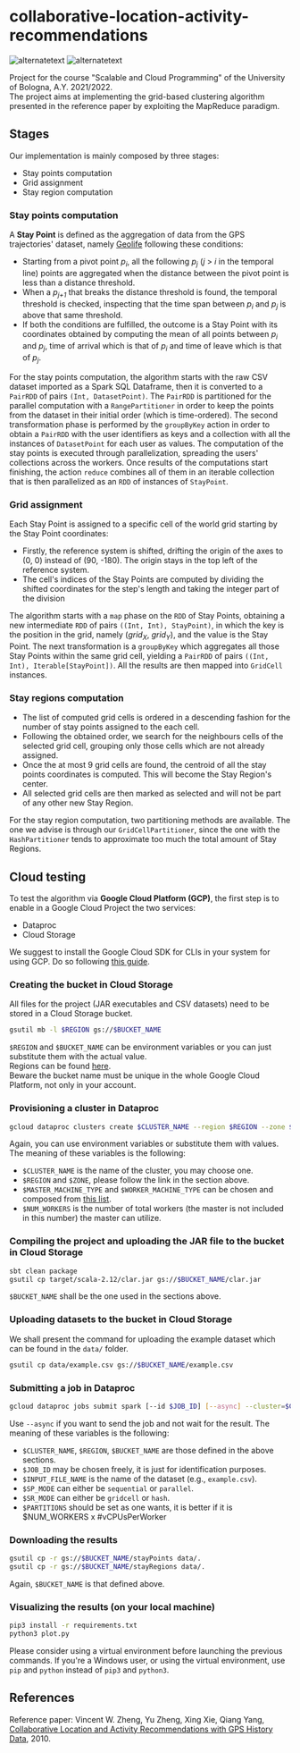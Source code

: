 # collaborative-location-activity-recommendations
<p>
  <img src="https://img.shields.io/badge/Scala-%202.12.15-green" alt="alternatetext">
  <img src="https://img.shields.io/badge/Spark-3.2.0-red" alt="alternatetext">
</p>

Project for the course "Scalable and Cloud Programming" of the University of Bologna, A.Y. 2021/2022.  
The project aims at implementing the grid-based clustering algorithm presented in the reference paper by exploiting the MapReduce paradigm.

## Stages
Our implementation is mainly composed by three stages:

- Stay points computation 
- Grid assignment
- Stay region computation

### Stay points computation

A **Stay Point** is defined as the aggregation of data from the GPS trajectories' dataset, namely [Geolife](https://www.microsoft.com/en-us/download/details.aspx?id=52367) following these conditions:

- Starting from a pivot point <em>p<sub>i</sub></em>, all the following <em>p<sub>j</sub></em> (*j* > *i* in the temporal line) points are aggregated when the distance between the pivot point is less than a distance threshold.
- When a <em>p<sub>j+1</sub></em> that breaks the distance threshold is found, the temporal threshold is checked, inspecting that the time span between <em>p<sub>i</sub></em> and <em>p<sub>j</sub></em> is above that same threshold.
- If both the conditions are fulfilled, the outcome is a Stay Point with its coordinates obtained by computing the mean of all points between <em>p<sub>i</sub></em> and <em>p<sub>j</sub></em>, time of arrival which is that of <em>p<sub>i</sub></em> and time of leave which is that of <em>p<sub>j</sub></em>.

For the stay points computation, the algorithm starts with the raw CSV dataset imported as a Spark SQL Dataframe, then it is converted to a `PairRDD` of pairs `(Int, DatasetPoint)`.
The `PairRDD` is partitioned for the parallel computation with a `RangePartitioner` in order to keep the points from the dataset in their initial order (which is time-ordered).
The second transformation phase is performed by the `groupByKey` action in order to obtain a `PairRDD` with the user identifiers as keys and a collection with all the instances of `DatasetPoint` for each user as values.
The computation of the stay points is executed through parallelization, spreading the users' collections across the workers.
Once results of the computations start finishing, the action `reduce` combines all of them in an iterable collection that is then parallelized as an `RDD` of instances of `StayPoint`.


### Grid assignment

Each Stay Point is assigned to a specific cell of the world grid starting by the Stay Point coordinates:

- Firstly, the reference system is shifted, drifting the origin of the axes to (0, 0) instead of (90, -180). The origin stays in the top left of the reference system.
- The cell's indices of the Stay Points are computed by dividing the shifted coordinates for the step's length and taking the integer part of the division

The algorithm starts with a `map` phase on the `RDD` of Stay Points, obtaining a new intermediate `RDD` of pairs `((Int, Int), StayPoint)`, in which the key is the position in the grid, namely (<em>grid<sub>X</sub></em>, <em>grid<sub>Y</sub></em>), and the value is the Stay Point.
The next transformation is a `groupByKey` which aggregates all those Stay Points within the same grid cell, yielding a `PairRDD` of pairs `((Int, Int), Iterable[StayPoint])`.
All the results are then mapped into `GridCell` instances.

### Stay regions computation

- The list of computed grid cells is ordered in a descending fashion for the number of stay points assigned to the each cell.
- Following the obtained order, we search for the neighbours cells of the selected grid cell, grouping only those cells which are not already assigned.
- Once the at most 9 grid cells are found, the centroid of all the stay points coordinates is computed. This will become the Stay Region's center.
- All selected grid cells are then marked as selected and will not be part of any other new Stay Region.

For the stay region computation, two partitioning methods are available. The one we advise is through our `GridCellPartitioner`, since the one with the `HashPartitioner` tends to approximate too much the total amount of Stay Regions.

## Cloud testing
To test the algorithm via **Google Cloud Platform (GCP)**, the first step is to enable in a Google Cloud Project the two services:

- Dataproc
- Cloud Storage

We suggest to install the Google Cloud SDK for CLIs in your system for using GCP.
Do so following [this guide](https://cloud.google.com/sdk/docs/install).

### Creating the bucket in Cloud Storage
All files for the project (JAR executables and CSV datasets) need to be stored in a Cloud Storage bucket.
```bash
gsutil mb -l $REGION gs://$BUCKET_NAME
```
`$REGION` and `$BUCKET_NAME` can be environment variables or you can just substitute them with the actual value.  
Regions can be found [here](https://cloud.google.com/about/locations).  
Beware the bucket name must be unique in the whole Google Cloud Platform, not only in your account.

### Provisioning a cluster in Dataproc
```bash
gcloud dataproc clusters create $CLUSTER_NAME --region $REGION --zone $ZONE --master-machine-type $MASTER_MACHINE_TYPE --num-workers $NUM_WORKERS --worker-machine-type $WORKER_MACHINE_TYPE
```
Again, you can use environment variables or substitute them with values. The meaning of these variables is the following:

- `$CLUSTER_NAME` is the name of the cluster, you may choose one.
- `$REGION` and `$ZONE`, please follow the link in the section above.
- `$MASTER_MACHINE_TYPE` and `$WORKER_MACHINE_TYPE` can be chosen and composed from [this list](https://cloud.google.com/compute/docs/machine-types).
- `$NUM_WORKERS` is the number of total workers (the master is not included in this number) the master can utilize.

### Compiling the project and uploading the JAR file to the bucket in Cloud Storage
```bash
sbt clean package
gsutil cp target/scala-2.12/clar.jar gs://$BUCKET_NAME/clar.jar
```
`$BUCKET_NAME` shall be the one used in the sections above.

### Uploading datasets to the bucket in Cloud Storage
We shall present the command for uploading the example dataset which can be found in the `data/` folder.
```bash
gsutil cp data/example.csv gs://$BUCKET_NAME/example.csv
```

### Submitting a job in Dataproc
```bash
gcloud dataproc jobs submit spark [--id $JOB_ID] [--async] --cluster=$CLUSTER_NAME --region=$REGION --jar=gs://$BUCKET_NAME/clar.jar -- "yarn" "gs://$BUCKET_NAME/$INPUT_FILE_NAME" "gs://$BUCKET_NAME" "sp=$SP_MODE" "sr=$SR_MODE" "$PARTITIONS"
```
Use `--async` if you want to send the job and not wait for the result.
The meaning of these variables is the following:

- `$CLUSTER_NAME`, `$REGION`, `$BUCKET_NAME` are those defined in the above sections.
- `$JOB_ID` may be chosen freely, it is just for identification purposes.
- `$INPUT_FILE_NAME` is the name of the dataset (e.g., `example.csv`).
- `$SP_MODE` can either be `sequential` or `parallel`.
- `$SR_MODE` can either be `gridcell` or `hash`.
- `$PARTITIONS` should be set as one wants, it is better if it is $NUM_WORKERS x #vCPUsPerWorker

### Downloading the results
```bash
gsutil cp -r gs://$BUCKET_NAME/stayPoints data/.
gsutil cp -r gs://$BUCKET_NAME/stayRegions data/.
```
Again, `$BUCKET_NAME` is that defined above.

### Visualizing the results (on your local machine)
```bash
pip3 install -r requirements.txt
python3 plot.py
```
Please consider using a virtual environment before launching the previous commands.
If you're a Windows user, or using the virtual environment, use `pip` and `python` instead of `pip3` and `python3`.

## References
Reference paper: Vincent W. Zheng, Yu Zheng, Xing Xie, Qiang Yang, [Collaborative Location and Activity Recommendations with GPS History Data](https://home.cse.ust.hk/~qyang/Docs/2010/www10_clar_2.pdf), 2010.
